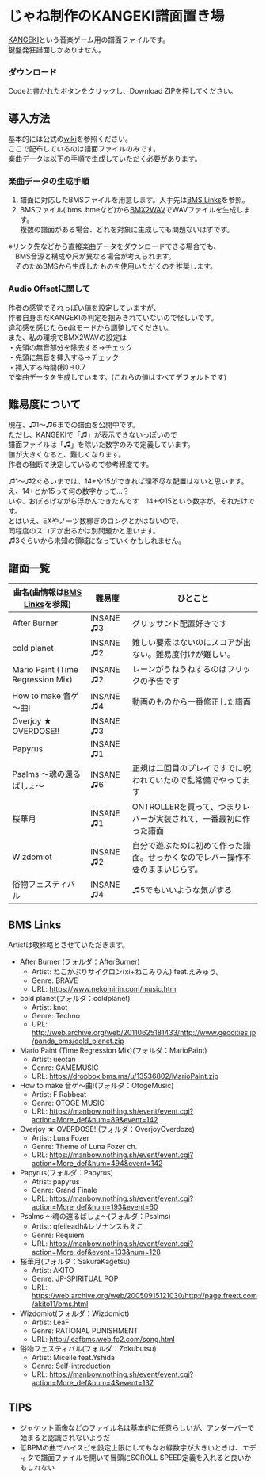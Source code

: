 # じゃね制作のKANGEKI譜面置き場

[KANGEKI](https://www.kangeki.org/start)という音楽ゲーム用の譜面ファイルです。  
鍵盤発狂譜面しかありません。

### ダウンロード

Codeと書かれたボタンをクリックし、Download ZIPを押してください。

## 導入方法

基本的には公式の[wiki](https://www.kangeki.org/select/music)を参照ください。  
ここで配布しているのは譜面ファイルのみです。  
楽曲データは以下の手順で生成していただく必要があります。

### 楽曲データの生成手順

 1. 譜面に対応したBMSファイルを用意します。入手先は[BMS Links](#BMS-Links)を参照。  
 2. BMSファイル(.bms .bmeなど)から[BMX2WAV](https://childs.squares.net/program/bmx2wav/)でWAVファイルを生成します。  
 複数の譜面がある場合、どれを対象に生成しても問題ないはずです。

※リンク先などから直接楽曲データをダウンロードできる場合でも、  
　BMS音源と構成や尺が異なる場合が考えられます。  
　そのためBMSから生成したものを使用いただくのを推奨します。

### Audio Offsetに関して

作者の感覚でそれっぽい値を設定していますが、  
作者自身まだKANGEKIの判定を掴みきれていないので怪しいです。  
違和感を感じたらeditモードから調整してください。  
また、私の環境でBMX2WAVの設定は  
・先頭の無音部分を除去する→チェック  
・先頭に無音を挿入する→チェック  
・挿入する時間(秒)→0.7  
で楽曲データを生成しています。(これらの値はすべてデフォルトです)

## 難易度について

現在、♫1～♫6までの譜面を公開中です。  
ただし、KANGEKIで「♫」が表示できないっぽいので  
譜面ファイルは「♫」を除いた数字のみで定義しています。  
値が大きくなると、難しくなります。  
作者の独断で決定しているので参考程度です。

♫1～♫2ぐらいまでは、14+や15ができれば理不尽な配置はないと思います。  
え、14+とか15って何の数字かって…？  
いや、おぼろげながら浮かんできたんです　14+や15という数字が。それだけです。  
とはいえ、EXやノーツ数稼ぎのロングとかはないので、  
同程度のスコアが出るかは別問題かと思います。  
♫3ぐらいから未知の領域になっていくかもしれません。

## 譜面一覧

| 曲名(曲情報は[BMS Links](#BMS-Links)を参照) | 難易度 | ひとこと |
|--|--|--|
| After Burner | INSANE ♫3 | グリッサンド配置好きです |
| cold planet | INSANE ♫2 | 難しい要素はないのにスコアが出ない。難易度付けが難しい。 |
| Mario Paint (Time Regression Mix) | INSANE ♫2 | レーンがうねうねするのはフリックの予告です |
| How to make 音ゲ～曲! | INSANE ♫4 | 動画のものから一番修正した譜面 |
| Overjoy ★ OVERDOSE!! | INSANE ♫3 |  |
| Papyrus | INSANE ♫1 |  |
| Psalms ～魂の還るばしょ～ | INSANE ♫6 | 正規は二回目のプレイですでに呪われていたので乱常備でやってます |
| 桜華月 | INSANE ♫1 | ONTROLLERを買って、つまりレバーが実装されて、一番最初に作った譜面 |
| Wizdomiot | INSANE ♫2 | 自分で遊ぶために初めて作った譜面。せっかくなのでレバー操作不要のままいじらず。 |
| 俗物フェスティバル | INSANE ♫4 | ♫5でもいいような気がする |


## BMS Links

Artistは敬称略とさせていただきます。

- After Burner (フォルダ：AfterBurner)  
  - Artist: ねこかぶりサイクロン(xi+ねこみりん) feat.えみゅう。
  - Genre: BRAVE
  - URL: https://www.nekomirin.com/music.htm
- cold planet(フォルダ：coldplanet)  
  - Artist: knot
  - Genre: Techno
  - URL: http://web.archive.org/web/20110625181433/http://www.geocities.jp/panda_bms/cold_planet.zip
- Mario Paint (Time Regression Mix)(フォルダ：MarioPaint)  
  - Artist: ueotan
  - Genre: GAMEMUSIC
  - URL: https://dropbox.bms.ms/u/13536802/MarioPaint.zip
- How to make 音ゲ～曲!(フォルダ：OtogeMusic)  
  - Artist: F Rabbeat
  - Genre: OTOGE MUSIC
  - URL: https://manbow.nothing.sh/event/event.cgi?action=More_def&num=89&event=142
- Overjoy ★ OVERDOSE!!(フォルダ：OverjoyOverdoze)  
  - Artist: Luna Fozer
  - Genre: Theme of Luna Fozer ch.
  - URL: https://manbow.nothing.sh/event/event.cgi?action=More_def&num=494&event=142
- Papyrus(フォルダ：Papyrus)  
  - Atrist: papyrus
  - Genre: Grand Finale
  - URL: https://manbow.nothing.sh/event/event.cgi?action=More_def&num=193&event=60
- Psalms ～魂の還るばしょ～(フォルダ：Psalms)  
  - Artist: qfeileadh&レゾナンスもえこ
  - Genre: Requiem
  - URL: https://manbow.nothing.sh/event/event.cgi?action=More_def&event=133&num=128
- 桜華月(フォルダ：SakuraKagetsu)  
  - Artist: AKITO
  - Genre: JP-SPIRITUAL POP
  - URL: https://web.archive.org/web/20050915121030/http://page.freett.com/akito11/bms.html
- Wizdomiot(フォルダ：Wizdomiot)  
  - Artist: LeaF
  - Genre: RATIONAL PUNISHMENT
  - URL: http://leafbms.web.fc2.com/song.html
- 俗物フェスティバル(フォルダ：Zokubutsu)  
  - Artist: Micelle feat.Yshida
  - Genre: Self-introduction
  - URL: https://manbow.nothing.sh/event/event.cgi?action=More_def&num=4&event=137

## TIPS
- ジャケット画像などのファイル名は基本的に任意らしいが、アンダーバーで始まると認識されないようだ
- 低BPMの曲でハイスピを設定上限にしてもなお緑数字が大きいときは、エディタで譜面ファイルを開いて冒頭にSCROLL SPEED定義を入れると良いかもしれない
